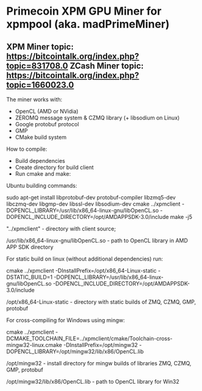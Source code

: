 Primecoin XPM GPU Miner for xpmpool (aka. madPrimeMiner)
==============

XPM Miner topic: https://bitcointalk.org/index.php?topic=831708.0
ZCash Miner topic: https://bitcointalk.org/index.php?topic=1660023.0
--------------

The miner works with:
- OpenCL (AMD or NVidia)
- ZEROMQ message system & CZMQ library (+ libsodium on Linux)
- Google protobuf protocol
- GMP
- CMake build system

How to compile:
- Build dependencies
- Create directory for build client
- Run cmake and make:

Ubuntu building commands:

sudo apt-get install libprotobuf-dev protobuf-compiler libzmq5-dev libczmq-dev libgmp-dev libssl-dev libsodium-dev
cmake ../xpmclient -DOPENCL_LIBRARY=/usr/lib/x86_64-linux-gnu/libOpenCL.so -DOPENCL_INCLUDE_DIRECTORY=/opt/AMDAPPSDK-3.0/include
make -j5

"../xpmclient" - directory with client source;

/usr/lib/x86_64-linux-gnu/libOpenCL.so - path to OpenCL library in AMD APP SDK directory

For static build on linux (without additional dependencies) run:

cmake ../xpmclient -DInstallPrefix=/opt/x86_64-Linux-static -DSTATIC_BUILD=1 -DOPENCL_LIBRARY=/usr/lib/x86_64-linux-gnu/libOpenCL.so -DOPENCL_INCLUDE_DIRECTORY=/opt/AMDAPPSDK-3.0/include

/opt/x86_64-Linux-static - directory with static builds of ZMQ, CZMQ, GMP, protobuf

For cross-compiling for Windows using mingw:

cmake ../xpmclient -DCMAKE_TOOLCHAIN_FILE=../xpmclient/cmake/Toolchain-cross-mingw32-linux.cmake -DInstallPrefix=/opt/mingw32 -DOPENCL_LIBRARY=/opt/mingw32/lib/x86/OpenCL.lib

/opt/mingw32 - install directory for mingw builds of libraries ZMQ, CZMQ, GMP, protobuf

/opt/mingw32/lib/x86/OpenCL.lib - path to OpenCL library for Win32

